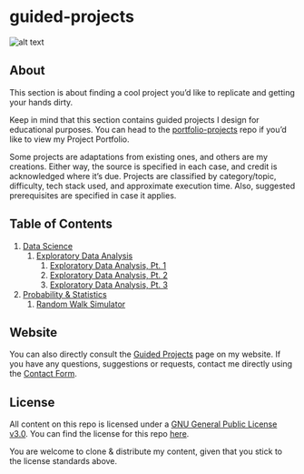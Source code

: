 # guided-projects

![alt text](https://pabloagn.com/wp-content/uploads/2023/04/guided-projects-cover-image.jpg "Guided Projects Cover Image")

## About
This section is about finding a cool project you’d like to replicate and getting your hands dirty.

Keep in mind that this section contains guided projects I design for educational purposes. You can head to the [portfolio-projects](https://github.com/pabloagn/portfolio-projects) repo if you’d like to view my Project Portfolio.

Some projects are adaptations from existing ones, and others are my creations. Either way, the source is specified in each case, and credit is acknowledged where it’s due. Projects are classified by category/topic, difficulty, tech stack used, and approximate execution time. Also, suggested prerequisites are specified in case it applies.

## Table of Contents
1. [Data Science](https://github.com/pabloagn/guided-projects/tree/master/data-science)
	1. [Exploratory Data Analysis](https://github.com/pabloagn/guided-projects/tree/master/data-science/exploratory-data-analysis)
		1. [Exploratory Data Analysis, Pt. 1](https://github.com/pabloagn/guided-projects/blob/master/data-science/exploratory-data-analysis/exploratory-data-analysis-1.md)
		2. [Exploratory Data Analysis, Pt. 2](https://github.com/pabloagn/guided-projects/blob/master/data-science/exploratory-data-analysis/exploratory-data-analysis-2.md)
		3. [Exploratory Data Analysis, Pt. 3](https://github.com/pabloagn/guided-projects/blob/master/data-science/exploratory-data-analysis/exploratory-data-analysis-3.md)
2. [Probability & Statistics](https://github.com/pabloagn/guided-projects/tree/master/probability-and-statistics)
	1. [Random Walk Simulator](https://github.com/pabloagn/guided-projects/blob/master/probability-and-statistics/random-walk-simulator/random-walk-simulator.md)

## Website
You can also directly consult the [Guided Projects](https://pabloagn.com/guided-projects/) page on my website.
If you have any questions, suggestions or requests, contact me directly using the [Contact Form](https://pabloagn.com/contact/).

## License
All content on this repo is licensed under a [GNU General Public License v3.0](https://www.gnu.org/licenses/gpl-3.0.en.html). You can find the license for this repo [here](https://github.com/pabloagn/guided-projects/blob/master/LICENSE).

You are welcome to clone & distribute my content, given that you stick to the license standards above.